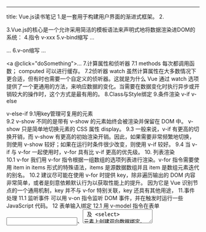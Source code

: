 ---
title: Vue.js读书笔记
1.是一套用于构建用户界面的渐进式框架。
2.<!-- 开发环境版本，包含了有帮助的命令行警告 -->
<script src="https://cdn.jsdelivr.net/npm/vue/dist/vue.js"></script>
 <!-- 生产环境版本，优化了尺寸和速度 -->
<script src="https://cdn.jsdelivr.net/npm/vue"></script>
3.Vue.js的核心是一个允许采用简洁的模板语法来声明式地将数据渲染进DOM的系统：
4.指令 v-xxx
5.v-bind缩写
    <!-- 完整语法 -->
<a v-bind:href="url">...</a>

<!-- 缩写 -->
<a :href="url">...</a>
6.v-on缩写
    <!-- 完整语法 -->
<a v-on:click="doSomething">...</a>

<!-- 缩写 -->
<a @click="doSomething">...</a>
7.计算属性和侦听器
7.1 methods 每次都调用函数； computed 可以进行缓存。
7.2侦听器 watch         虽然计算属性在大多数情况下更合适，但有时也需要一个自定义的侦听器。这就是为什么 Vue 通过 watch 选项提供了一个更通用的方法，来响应数据的变化。当需要在数据变化时执行异步或开销较大的操作时，这个方式是最有用的。
8.Class与Style绑定
9.条件渲染  v-if   v-else
    <template v-if="ok">
  <h1>Title</h1>
  <p>Paragraph 1</p>
  <p>Paragraph 2</p>
   </template>
   
   v-else-if 
   9.1用key管理可复用的元素  
   9.2 v-show     不同的是带有 v-show 的元素始终会被渲染并保留在 DOM 中。                                v-show 只是简单地切换元素的 CSS 属性 display。
   9.3   一般来说，v-if 有更高的切换开销，而 v-show 有更高的初始渲染开销。因此，如果需要非常频繁地切换，则使用 v-show 较好；如果在运行时条件很少改变，则使用 v-if 较好。
   9.4 当 v-if 与 v-for 一起使用时，v-for 具有比 v-if 更高的优先级。
 10. 列表渲染  
   10.1 v-for   我们用 v-for 指令根据一组数组的选项列表进行渲染。v-for 指令需要使用 item in items 形式的特殊语法，items 是源数据数组并且 item 是数组元素迭代的别名。
   10.2  建议尽可能在使用 v-for 时提供 key，除非遍历输出的 DOM 内容非常简单，或者是刻意依赖默认行为以获取性能上的提升。
            因为它是 Vue 识别节点的一个通用机制，key 并不与 v-for 特别关联，key 还具有其他用途，
 11.事件处理
   11.1 监听事件    可以用 v-on 指令监听 DOM 事件，并在触发时运行一些 JavaScript 代码。
  12 表单输入绑定
   12.1 用 v-model 指令在表单 <input>、<textarea> 及 <select> 元素上创建双向数据绑定。
 13.组件
       组件是可复用的 Vue 实例，且带有一个名字：
	   一个组件的 data 选项必须是一个函数
	   13.1全局注册 Vue.component
	   13.2 通过prop 向子组件传递数据          Prop 是你可以在组件上注册的一些自定义特性。当一个值传递给一个 prop 特性的时候，它就变成了那个组件实例的一个属性。为了给博文组件传递一个标题，我们可以用一个 props 选项将其包含在该组件可接受的 prop 列表中：
	   13.3 一个组件默认可以拥有任意数量的 prop，任何值都可以传递给任何 prop。
	   13.4 所有的 prop 都使得其父子 prop 之间形成了一个单向下行绑定：父级 prop 的更新会向下流动到子组件中，但是反过来则不行。这样会防止从子组件意外改变父级组件的状态，从而导致你的应用的数据流向难以理解。
	   13.5 如果你不希望组件的根元素继承特性，你可以设置在组件的选项中设置 inheritAttrs: false  
	   14.